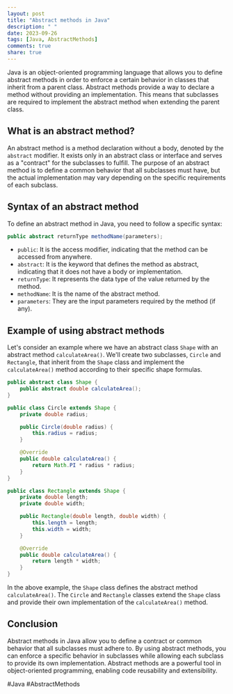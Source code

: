 ```yaml
---
layout: post
title: "Abstract methods in Java"
description: " "
date: 2023-09-26
tags: [Java, AbstractMethods]
comments: true
share: true
---
```


Java is an object-oriented programming language that allows you to define abstract methods in order to enforce a certain behavior in classes that inherit from a parent class. Abstract methods provide a way to declare a method without providing an implementation. This means that subclasses are required to implement the abstract method when extending the parent class.

## What is an abstract method?

An abstract method is a method declaration without a body, denoted by the `abstract` modifier. It exists only in an abstract class or interface and serves as a "contract" for the subclasses to fulfill. The purpose of an abstract method is to define a common behavior that all subclasses must have, but the actual implementation may vary depending on the specific requirements of each subclass.

## Syntax of an abstract method

To define an abstract method in Java, you need to follow a specific syntax:

```java
public abstract returnType methodName(parameters);
```

- `public`: It is the access modifier, indicating that the method can be accessed from anywhere.
- `abstract`: It is the keyword that defines the method as abstract, indicating that it does not have a body or implementation.
- `returnType`: It represents the data type of the value returned by the method.
- `methodName`: It is the name of the abstract method.
- `parameters`: They are the input parameters required by the method (if any).

## Example of using abstract methods

Let's consider an example where we have an abstract class `Shape` with an abstract method `calculateArea()`. We'll create two subclasses, `Circle` and `Rectangle`, that inherit from the `Shape` class and implement the `calculateArea()` method according to their specific shape formulas.

```java
public abstract class Shape {
    public abstract double calculateArea();
}

public class Circle extends Shape {
    private double radius;

    public Circle(double radius) {
        this.radius = radius;
    }

    @Override
    public double calculateArea() {
        return Math.PI * radius * radius;
    }
}

public class Rectangle extends Shape {
    private double length;
    private double width;

    public Rectangle(double length, double width) {
        this.length = length;
        this.width = width;
    }

    @Override
    public double calculateArea() {
        return length * width;
    }
}
```

In the above example, the `Shape` class defines the abstract method `calculateArea()`. The `Circle` and `Rectangle` classes extend the `Shape` class and provide their own implementation of the `calculateArea()` method.

## Conclusion

Abstract methods in Java allow you to define a contract or common behavior that all subclasses must adhere to. By using abstract methods, you can enforce a specific behavior in subclasses while allowing each subclass to provide its own implementation. Abstract methods are a powerful tool in object-oriented programming, enabling code reusability and extensibility.

#Java #AbstractMethods